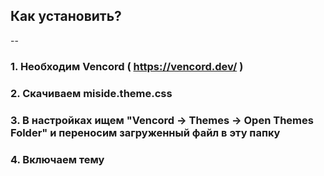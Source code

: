 ## Как установить?
--
### 1. Необходим Vencord ( https://vencord.dev/ )
### 2. Скачиваем miside.theme.css
### 3. В настройках ищем "Vencord -> Themes -> Open Themes Folder" и переносим загруженный файл в эту папку
### 4. Включаем тему
